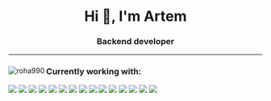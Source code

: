 <h1 align="center">Hi 👋, I'm Artem </h1>
<h3 align="center">Backend developer</h3>
<hr>
<div>
<p align="left">  </p>
<p><img align="left" src="https://github-readme-stats.vercel.app/api/top-langs?username=roha990&show_icons=true&locale=en&layout=compact" alt="roha990" />
</p>
    <h3>Currently working with:</h3> 
    <p>
    <img src="https://img.shields.io/badge/-Github-181717?style=flat-square&logo=GitHub&logoColor=white"/>
    <img src="https://img.shields.io/badge/-Git-F44D27?style=flat-square&logo=Git&logoColor=white"/>
    <img src="https://img.shields.io/badge/-Debian-A80030?style=flat-square&logo=Debian&logoColor=white"/>
    <img src="https://img.shields.io/badge/-Insomnia-5849BE?style=flat-square&logo=Insomnia&logoColor=white"/>
    <img src="https://img.shields.io/badge/-Jetbrains-000000?style=flat-square&logo=jetbrains&logoColor=white"/>
    <img src="https://img.shields.io/badge/-Docker-257bd6?style=flat-square&logo=docker&logoColor=white"/>
    <img src="https://img.shields.io/badge/-Redis-DC382D?style=flat-square&logo=Redis&logoColor=ffdd54"/>
    <img src="https://img.shields.io/badge/-PostgreSQL-316192?style=flat-square&logo=postgresql&logoColor=white"/>
    <img src="https://img.shields.io/badge/-Python-3670A0?style=flat-square&logo=python&logoColor=ffdd54"/>
    <img src="https://img.shields.io/badge/-Flask-000000?style=flat-square&logo=Flask&logoColor=white"/>
    <img src="https://img.shields.io/badge/-Go-00ADD8?logo=go&logoColor=fff&style=flat-square"/> 
    <img src="https://img.shields.io/badge/-Gin-3670A0?style=flat-square&logo=Gin&logoColor=White"/>
    <img src="https://img.shields.io/badge/-React-61DAFB?logo=react&logoColor=000&style=flat-square"/>
    <img src="https://img.shields.io/badge/-HTML5-E34F26?style=flat-square&logo=HTML5&logoColor=white"/>
    <img src="https://img.shields.io/badge/-CSS3-1572B6?style=flat-square&logo=CSS3&logoColor=white"/>
  </p>
</div>




<!--
**Roha990/Roha990** is a ✨ _special_ ✨ repository because its `README.md` (this file) appears on your GitHub profile.

Here are some ideas to get you started:

- 🔭 I’m currently working on ...
- 🌱 I’m currently learning ...
- 👯 I’m looking to collaborate on ...
- 🤔 I’m looking for help with ...
- 💬 Ask me about ...
- 📫 How to reach me: ...
- 😄 Pronouns: ...
- ⚡ Fun fact: ...
-->
